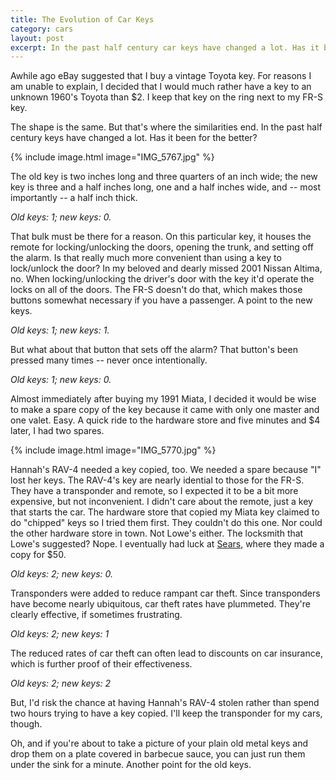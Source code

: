```yaml
---
title: The Evolution of Car Keys
category: cars
layout: post
excerpt: In the past half century car keys have changed a lot. Has it been for the better?
---
```


Awhile ago eBay suggested that I buy a vintage Toyota key.  For reasons I am
unable to explain, I decided that I would much rather have a key to an unknown
1960's Toyota than $2.  I keep that key on the ring next to my FR-S key.

The shape is the same.  But that's where the similarities end.  In the past
half century keys have changed a lot.  Has it been for the better?

{% include image.html image="IMG_5767.jpg" %}

The old key is two inches long and three quarters of an inch wide; the new key
is three and a half inches long, one and a half inches wide, and -- most
importantly -- a half inch thick.

*Old keys: 1; new keys: 0.*

That bulk must be there for a reason.  On this particular key, it houses the
remote for locking/unlocking the doors, opening the trunk, and setting off the
alarm.  Is that really much more convenient than using a key to lock/unlock the
door?  In my beloved and dearly missed 2001 Nissan Altima, no.  When
locking/unlocking the driver's door with the key it'd operate the locks on all
of the doors.  The FR-S doesn't do that, which makes those buttons somewhat
necessary if you have a passenger.  A point to the new keys.

*Old keys: 1; new keys: 1.*

But what about that button that sets off the alarm?  That button's been pressed
many times -- never once intentionally.

*Old keys: 1; new keys: 0.*

Almost immediately after buying my 1991 Miata, I decided it would be wise to
make a spare copy of the key because it came with only one master and one
valet.  Easy.  A quick ride to the hardware store and five minutes and $4
later, I had two spares.

{% include image.html image="IMG_5770.jpg" %}

Hannah's RAV-4 needed a key copied, too. We needed a spare because "I" lost her
keys.  The RAV-4's key are nearly idential to those for the FR-S.  They have a
transponder and remote, so I expected it to be a bit more expensive, but not
inconvenient.  I didn't care about the remote, just a key that starts the car.
The hardware store that copied my Miata key claimed to do "chipped" keys so I
tried them first.  They couldn't do this one.  Nor could the other hardware
store in town.  Not Lowe's either.  The locksmith that Lowe's suggested?  Nope.
I eventually had luck at [Sears][0], where they made a copy for $50.

[0]: https://www.yelp.com/biz/the-keyless-shop-at-sears-burlington

*Old keys: 2; new keys: 0.*

Transponders were added to reduce rampant car theft.  Since transponders have
become nearly ubiquitous, car theft rates have plummeted.  They're clearly
effective, if sometimes frustrating.

*Old keys: 2; new keys: 1*

The reduced rates of car theft can often lead to discounts on car insurance,
which is further proof of their effectiveness.

*Old keys: 2; new keys: 2*

But, I'd risk the chance at having Hannah's RAV-4 stolen rather than spend two
hours trying to have a key copied.  I'll keep the transponder for my cars,
though.

Oh, and if you're about to take a picture of your plain old metal keys and drop
them on a plate covered in barbecue sauce, you can just run them under the sink
for a minute.  Another point for the old keys.
